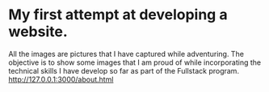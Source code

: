 # My first attempt at developing a website. 
All the images are pictures that I have captured while adventuring.
The objective is to show some images that I am proud of while incorporating the technical skills I have develop so far
as part of the Fullstack program.
http://127.0.0.1:3000/about.html

